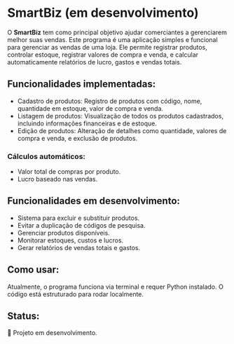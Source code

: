 # SmartBiz (em desenvolvimento)

O **SmartBiz** tem como principal objetivo ajudar comerciantes a gerenciarem melhor suas vendas. Este programa é 
uma aplicação simples e funcional para gerenciar as vendas de uma loja. Ele permite registrar produtos, controlar
estoque, registrar valores de compra e venda, e calcular automaticamente relatórios de lucro, gastos e vendas totais.

## Funcionalidades implementadas:
- Cadastro de produtos: Registro de produtos com código, nome, quantidade em estoque, valor de compra e venda.
- Listagem de produtos: Visualização de todos os produtos cadastrados, incluindo informações financeiras e de estoque.
- Edição de produtos: Alteração de detalhes como quantidade, valores de compra e venda, e exclusão de produtos.
### Cálculos automáticos:
- Valor total de compras por produto.
- Lucro baseado nas vendas.

## Funcionalidades em desenvolvimento:
- Sistema para excluir e substituir produtos.
- Evitar a duplicação de códigos de pesquisa.
- Gerenciar produtos disponíveis.
- Monitorar estoques, custos e lucros.
- Gerar relatórios de vendas totais e gastos.

## Como usar:
Atualmente, o programa funciona via terminal e requer Python instalado. O código está estruturado para rodar localmente.

## Status:
🚧 Projeto em desenvolvimento.
